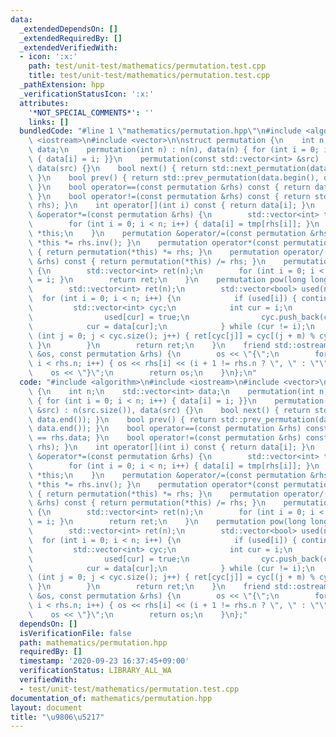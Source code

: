 ```yaml
---
data:
  _extendedDependsOn: []
  _extendedRequiredBy: []
  _extendedVerifiedWith:
  - icon: ':x:'
    path: test/unit-test/mathematics/permutation.test.cpp
    title: test/unit-test/mathematics/permutation.test.cpp
  _pathExtension: hpp
  _verificationStatusIcon: ':x:'
  attributes:
    '*NOT_SPECIAL_COMMENTS*': ''
    links: []
  bundledCode: "#line 1 \"mathematics/permutation.hpp\"\n#include <algorithm>\n#include\
    \ <iostream>\n#include <vector>\n\nstruct permutation {\n    int n;\n    std::vector<int>\
    \ data;\n    permutation(int n) : n(n), data(n) { for (int i = 0; i < n; i++)\
    \ { data[i] = i; }}\n    permutation(const std::vector<int> &src) : n(src.size()),\
    \ data(src) {}\n    bool next() { return std::next_permutation(data.begin(), data.end());\
    \ }\n    bool prev() { return std::prev_permutation(data.begin(), data.end());\
    \ }\n    bool operator==(const permutation &rhs) const { return data == rhs.data;\
    \ }\n    bool operator!=(const permutation &rhs) const { return std::rel_ops::operator!=(*this,\
    \ rhs); }\n    int operator[](int i) const { return data[i]; }\n    permutation\
    \ &operator*=(const permutation &rhs) {\n        std::vector<int> tmp(data);\n\
    \        for (int i = 0; i < n; i++) { data[i] = tmp[rhs[i]]; }\n        return\
    \ *this;\n    }\n    permutation &operator/=(const permutation &rhs) { return\
    \ *this *= rhs.inv(); }\n    permutation operator*(const permutation &rhs) const\
    \ { return permutation(*this) *= rhs; }\n    permutation operator/(const permutation\
    \ &rhs) const { return permutation(*this) /= rhs; }\n    permutation inv() const\
    \ {\n        std::vector<int> ret(n);\n        for (int i = 0; i < n; i++) { ret[data[i]]\
    \ = i; }\n        return ret;\n    }\n    permutation pow(long long m) const {\n\
    \        std::vector<int> ret(n);\n        std::vector<bool> used(n);\n      \
    \  for (int i = 0; i < n; i++) {\n            if (used[i]) { continue; }\n   \
    \         std::vector<int> cyc;\n            int cur = i;\n            do {\n\
    \                used[cur] = true;\n                cyc.push_back(cur);\n    \
    \            cur = data[cur];\n            } while (cur != i);\n            for\
    \ (int j = 0; j < cyc.size(); j++) { ret[cyc[j]] = cyc[(j + m) % cyc.size()];\
    \ }\n        }\n        return ret;\n    }\n    friend std::ostream &operator<<(std::ostream\
    \ &os, const permutation &rhs) {\n        os << \"{\";\n        for (int i = 0;\
    \ i < rhs.n; i++) { os << rhs[i] << (i + 1 != rhs.n ? \", \" : \"\"); }\n    \
    \    os << \"}\";\n        return os;\n    }\n};\n"
  code: "#include <algorithm>\n#include <iostream>\n#include <vector>\n\nstruct permutation\
    \ {\n    int n;\n    std::vector<int> data;\n    permutation(int n) : n(n), data(n)\
    \ { for (int i = 0; i < n; i++) { data[i] = i; }}\n    permutation(const std::vector<int>\
    \ &src) : n(src.size()), data(src) {}\n    bool next() { return std::next_permutation(data.begin(),\
    \ data.end()); }\n    bool prev() { return std::prev_permutation(data.begin(),\
    \ data.end()); }\n    bool operator==(const permutation &rhs) const { return data\
    \ == rhs.data; }\n    bool operator!=(const permutation &rhs) const { return std::rel_ops::operator!=(*this,\
    \ rhs); }\n    int operator[](int i) const { return data[i]; }\n    permutation\
    \ &operator*=(const permutation &rhs) {\n        std::vector<int> tmp(data);\n\
    \        for (int i = 0; i < n; i++) { data[i] = tmp[rhs[i]]; }\n        return\
    \ *this;\n    }\n    permutation &operator/=(const permutation &rhs) { return\
    \ *this *= rhs.inv(); }\n    permutation operator*(const permutation &rhs) const\
    \ { return permutation(*this) *= rhs; }\n    permutation operator/(const permutation\
    \ &rhs) const { return permutation(*this) /= rhs; }\n    permutation inv() const\
    \ {\n        std::vector<int> ret(n);\n        for (int i = 0; i < n; i++) { ret[data[i]]\
    \ = i; }\n        return ret;\n    }\n    permutation pow(long long m) const {\n\
    \        std::vector<int> ret(n);\n        std::vector<bool> used(n);\n      \
    \  for (int i = 0; i < n; i++) {\n            if (used[i]) { continue; }\n   \
    \         std::vector<int> cyc;\n            int cur = i;\n            do {\n\
    \                used[cur] = true;\n                cyc.push_back(cur);\n    \
    \            cur = data[cur];\n            } while (cur != i);\n            for\
    \ (int j = 0; j < cyc.size(); j++) { ret[cyc[j]] = cyc[(j + m) % cyc.size()];\
    \ }\n        }\n        return ret;\n    }\n    friend std::ostream &operator<<(std::ostream\
    \ &os, const permutation &rhs) {\n        os << \"{\";\n        for (int i = 0;\
    \ i < rhs.n; i++) { os << rhs[i] << (i + 1 != rhs.n ? \", \" : \"\"); }\n    \
    \    os << \"}\";\n        return os;\n    }\n};"
  dependsOn: []
  isVerificationFile: false
  path: mathematics/permutation.hpp
  requiredBy: []
  timestamp: '2020-09-23 16:37:45+09:00'
  verificationStatus: LIBRARY_ALL_WA
  verifiedWith:
  - test/unit-test/mathematics/permutation.test.cpp
documentation_of: mathematics/permutation.hpp
layout: document
title: "\u9806\u5217"
---
```


